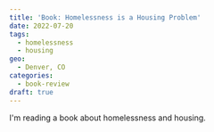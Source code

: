 ```yaml
---
title: 'Book: Homelessness is a Housing Problem'
date: 2022-07-20
tags:
  - homelessness
  - housing
geo:
  - Denver, CO
categories:
  - book-review
draft: true
---
```


I'm reading a book about homelessness and housing.
